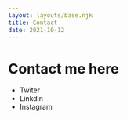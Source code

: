 ```yaml
---
layout: layouts/base.njk
title: Contact
date: 2021-10-12
---
```


# Contact me here

- Twiter
- Linkdin
- Instagram
